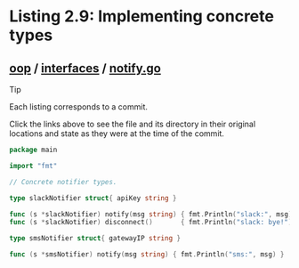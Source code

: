 # Listing 2.9: Implementing concrete types

## [oop](https://github.com/inancgumus/gobyexample/blob/889e8723420a840cf9cf26c1b4647737d050abac/oop) / [interfaces](https://github.com/inancgumus/gobyexample/blob/889e8723420a840cf9cf26c1b4647737d050abac/oop/interfaces) / [notify.go](https://github.com/inancgumus/gobyexample/blob/889e8723420a840cf9cf26c1b4647737d050abac/oop/interfaces/notify.go)

> [!TIP]
> Each listing corresponds to a commit.
>
> Click the links above to see the file and its directory in their original locations and state as they were at the time of the commit.

```go
package main

import "fmt"

// Concrete notifier types.

type slackNotifier struct{ apiKey string }

func (s *slackNotifier) notify(msg string) { fmt.Println("slack:", msg) }
func (s *slackNotifier) disconnect()       { fmt.Println("slack: bye!") }

type smsNotifier struct{ gatewayIP string }

func (s *smsNotifier) notify(msg string) { fmt.Println("sms:", msg) }
```

